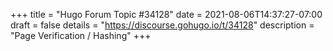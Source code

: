 +++
title = "Hugo Forum Topic #34128"
date = 2021-08-06T14:37:27-07:00
draft = false
details = "https://discourse.gohugo.io/t/34128"
description = "Page Verification / Hashing"
+++
